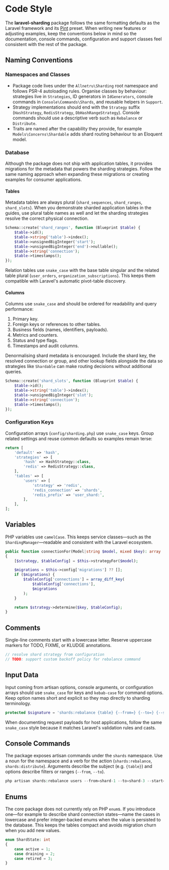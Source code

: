 # Code Style

The **laravel-sharding** package follows the same formatting defaults as the Laravel framework and its [Pint](https://laravel.com/docs/12.x/pint) preset.  When writing new features or adjusting examples, keep the conventions below in mind so the documentation, console commands, configuration and support classes feel consistent with the rest of the package.

## Naming Conventions

### Namespaces and Classes

* Package code lives under the `Allnetru\Sharding` root namespace and follows PSR-4 autoloading rules.  Organise classes by behaviour: strategies live in `Strategies`, ID generators in `IdGenerators`, console commands in `Console\Commands\Shards`, and reusable helpers in `Support`.
* Strategy implementations should end with the `Strategy` suffix (`HashStrategy`, `RedisStrategy`, `DbHashRangeStrategy`).  Console commands should use a descriptive verb such as `Rebalance` or `Distribute`.
* Traits are named after the capability they provide, for example `Models\Concerns\Shardable` adds shard routing behaviour to an Eloquent model.

### Database

Although the package does not ship with application tables, it provides migrations for the metadata that powers the sharding strategies.  Follow the same naming approach when expanding these migrations or creating examples for consumer applications.

#### Tables

Metadata tables are always plural (`shard_sequences`, `shard_ranges`, `shard_slots`).  When you demonstrate sharded application tables in the guides, use plural table names as well and let the sharding strategies resolve the correct physical connection.

```php
Schema::create('shard_ranges', function (Blueprint $table) {
    $table->id();
    $table->string('table')->index();
    $table->unsignedBigInteger('start');
    $table->unsignedBigInteger('end')->nullable();
    $table->string('connection');
    $table->timestamps();
});
```

Relation tables use `snake_case` with the base table singular and the related table plural (`user_orders`, `organization_subscriptions`).  This keeps them compatible with Laravel's automatic pivot-table discovery.

#### Columns

Columns use `snake_case` and should be ordered for readability and query performance:

1. Primary key.
2. Foreign keys or references to other tables.
3. Business fields (names, identifiers, payloads).
4. Metrics and counters.
5. Status and type flags.
6. Timestamps and audit columns.

Denormalising shard metadata is encouraged.  Include the shard key, the resolved connection or group, and other lookup fields alongside the data so strategies like `Shardable` can make routing decisions without additional queries.

```php
Schema::create('shard_slots', function (Blueprint $table) {
    $table->id();
    $table->string('table')->index();
    $table->unsignedBigInteger('slot');
    $table->string('connection');
    $table->timestamps();
});
```

### Configuration Keys

Configuration arrays (`config/sharding.php`) use `snake_case` keys.  Group related settings and reuse common defaults so examples remain terse:

```php
return [
    'default' => 'hash',
    'strategies' => [
        'hash' => HashStrategy::class,
        'redis' => RedisStrategy::class,
    ],
    'tables' => [
        'users' => [
            'strategy' => 'redis',
            'redis_connection' => 'shards',
            'redis_prefix' => 'user_shard:',
        ],
    ],
];
```

## Variables

PHP variables use `camelCase`.  This keeps service classes—such as the `ShardingManager`—readable and consistent with the Laravel ecosystem.

```php
public function connectionFor(Model|string $model, mixed $key): array
{
    [$strategy, $tableConfig] = $this->strategyFor($model);

    $migrations = $this->config['migrations'] ?? [];
    if ($migrations) {
        $tableConfig['connections'] = array_diff_key(
            $tableConfig['connections'],
            $migrations
        );
    }

    return $strategy->determine($key, $tableConfig);
}
```

## Comments

Single-line comments start with a lowercase letter.  Reserve uppercase markers for TODO, FIXME, or KLUDGE annotations.

```php
// resolve shard strategy from configuration
// TODO: support custom backoff policy for rebalance command
```

## Input Data

Input coming from artisan options, console arguments, or configuration arrays should use `snake_case` for keys and `kebab-case` for command options.  Keep option names short and explicit so they map directly to sharding terminology.

```php
protected $signature = 'shards:rebalance {table} {--from=} {--to=} {--start=} {--end=}';
```

When documenting request payloads for host applications, follow the same `snake_case` style because it matches Laravel's validation rules and casts.

## Console Commands

The package exposes artisan commands under the `shards` namespace.  Use a noun for the namespace and a verb for the action (`shards:rebalance`, `shards:distribute`).  Arguments describe the subject (e.g. `{table}`) and options describe filters or ranges (`--from`, `--to`).

```php
php artisan shards:rebalance users --from=shard-1 --to=shard-3 --start=1 --end=5000
```

## Enums

The core package does not currently rely on PHP `enum`s.  If you introduce one—for example to describe shard connection states—name the cases in lowercase and prefer integer-backed enums when the value is persisted to the database.  This keeps the tables compact and avoids migration churn when you add new values.

```php
enum ShardState: int
{
    case active = 1;
    case draining = 2;
    case retired = 3;
}
```
